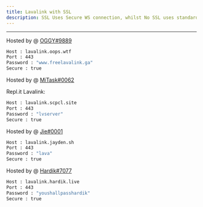 ```yaml
---
title: Lavalink with SSL
description: SSL Uses Secure WS connection, whilst No SSL uses standard WS. if you want to use the SSL lavalink you need to make sure your bot uses that protocol.
---
```


---
Hosted by @ [OGGY#9889](https://bit.ly/freelavalink)
```bash
Host : lavalink.oops.wtf
Port : 443
Password : "www.freelavalink.ga"
Secure : true
```

Hosted by @ [MiTask#0062](https://github.com/MrMasrozYTLIVE)

Repl.it Lavalink:
```bash
Host : lavalink.scpcl.site
Port : 443
Password : "lvserver"
Secure : true
```
Hosted by @ [Jie#0001](https://github.com/ImGudBlue)
```bash
Host : lavalink.jayden.sh
Port : 443
Password : "lava"
Secure : true
```
Hosted by @ [Hardik#7077](https://hardik.live)
```bash
Host : lavalink.hardik.live
Port : 443
Password : "youshallpasshardik"
Secure : true
```
